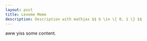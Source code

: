 ```yaml
---
layout: post
title: Lexeme Meme
description: Description with mathjax $$ b \in \{ 0, 1 \} $$
---
```


aww yiss some content.